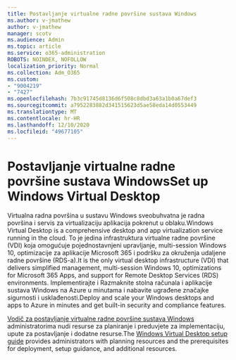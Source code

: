 ```yaml
---
title: Postavljanje virtualne radne površine sustava Windows
ms.author: v-jmathew
author: v-jmathew
manager: scotv
ms.audience: Admin
ms.topic: article
ms.service: o365-administration
ROBOTS: NOINDEX, NOFOLLOW
localization_priority: Normal
ms.collection: Adm_O365
ms.custom:
- "9004219"
- "7427"
ms.openlocfilehash: 7b3c91745d8136d6f508c8dbd3a63a1b0a67def3
ms.sourcegitcommit: a7952283882d341515623d5ae58eda14d0553449
ms.translationtype: MT
ms.contentlocale: hr-HR
ms.lasthandoff: 12/10/2020
ms.locfileid: "49677105"
---
```

# <a name="set-up-windows-virtual-desktop"></a><span data-ttu-id="bf964-102">Postavljanje virtualne radne površine sustava Windows</span><span class="sxs-lookup"><span data-stu-id="bf964-102">Set up Windows Virtual Desktop</span></span>

<span data-ttu-id="bf964-103">Virtualna radna površina u sustavu Windows sveobuhvatna je radna površina i servis za virtualizaciju aplikacija pokrenut u oblaku.</span><span class="sxs-lookup"><span data-stu-id="bf964-103">Windows Virtual Desktop is a comprehensive desktop and app virtualization service running in the cloud.</span></span> <span data-ttu-id="bf964-104">To je jedina infrastruktura virtualne radne površine (VDI) koja omogućuje pojednostavnjeni upravljanje, multi-session Windows 10, optimizacije za aplikacije Microsoft 365 i podršku za okruženja udaljene radne površine (RDS-a).</span><span class="sxs-lookup"><span data-stu-id="bf964-104">It is the only virtual desktop infrastructure (VDI) that delivers simplified management, multi-session Windows 10, optimizations for Microsoft 365 Apps, and support for Remote Desktop Services (RDS) environments.</span></span> <span data-ttu-id="bf964-105">Implementirajte i Razmaknite stolna računala i aplikacije sustava Windows na Azure u minutama i nabavite ugrađene značajke sigurnosti i usklađenosti.</span><span class="sxs-lookup"><span data-stu-id="bf964-105">Deploy and scale your Windows desktops and apps to Azure in minutes and get built-in security and compliance features.</span></span>

<span data-ttu-id="bf964-106">[Vodič za postavljanje virtualne radne površine sustava Windows](https://go.microsoft.com/fwlink/?linkid=2146236) administratorima nudi resurse za planiranje i preduvjete za implementaciju, upute za postavljanje i dodatne resurse.</span><span class="sxs-lookup"><span data-stu-id="bf964-106">The [Windows Virtual Desktop setup guide](https://go.microsoft.com/fwlink/?linkid=2146236) provides administrators with planning resources and the prerequisites for deployment, setup guidance, and additional resources.</span></span>
